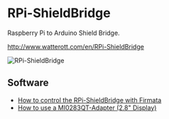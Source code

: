 # RPi-ShieldBridge
Raspberry Pi to Arduino Shield Bridge.

http://www.watterott.com/en/RPi-ShieldBridge

![RPi-ShieldBridge](https://raw.github.com/watterott/RPi-ShieldBridge/master/img/rpi-shieldbridge.jpg)


## Software
* [How to control the RPi-ShieldBridge with Firmata](https://github.com/watterott/RPi-ShieldBridge/blob/master/docu/Firmata.md)
* [How to use a MI0283QT-Adapter (2.8" Display)](https://github.com/watterott/RPi-ShieldBridge/blob/master/docu/MI0283QT-Adapter.md)
